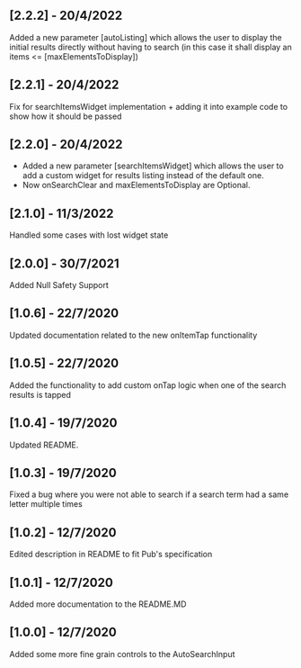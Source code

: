## [2.2.2] - 20/4/2022
Added a new parameter [autoListing] which allows the user to display the initial results directly without having to search (in this case it shall display an items <= [maxElementsToDisplay])

## [2.2.1] - 20/4/2022
Fix for searchItemsWidget implementation + adding it into example code to show how it should be passed

## [2.2.0] - 20/4/2022
- Added a new parameter [searchItemsWidget] which allows the user to add a custom widget for results listing instead of the default one.
- Now onSearchClear and maxElementsToDisplay are Optional.

## [2.1.0] - 11/3/2022
Handled some cases with lost widget state

## [2.0.0] - 30/7/2021
Added Null Safety Support

## [1.0.6] - 22/7/2020
Updated documentation related to the new onItemTap functionality

## [1.0.5] - 22/7/2020
Added the functionality to add custom onTap logic when one of the search results is tapped

## [1.0.4] - 19/7/2020
Updated README.

## [1.0.3] - 19/7/2020
Fixed a bug where you were not able to search if a search term had a same letter multiple times

## [1.0.2] - 12/7/2020
Edited description in README to fit Pub's specification

## [1.0.1] - 12/7/2020
Added more documentation to the README.MD

## [1.0.0] - 12/7/2020
Added some more fine grain controls to the AutoSearchInput